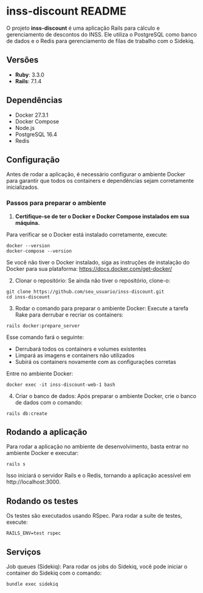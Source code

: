 # inss-discount README

O projeto **inss-discount** é uma aplicação Rails para cálculo e gerenciamento de descontos do INSS. Ele utiliza o PostgreSQL como banco de dados e o Redis para gerenciamento de filas de trabalho com o Sidekiq. 

## Versões

- **Ruby**: 3.3.0
- **Rails**: 7.1.4

## Dependências
- Docker 27.3.1
- Docker Compose
- Node.js
- PostgreSQL 16.4
- Redis

## Configuração

Antes de rodar a aplicação, é necessário configurar o ambiente Docker para garantir que todos os containers e dependências sejam corretamente inicializados.

### Passos para preparar o ambiente

1. **Certifique-se de ter o Docker e Docker Compose instalados em sua máquina.**

  Para verificar se o Docker está instalado corretamente, execute:

  ```
  docker --version
  docker-compose --version
  ```

  Se você não tiver o Docker instalado, siga as instruções de instalação do Docker para sua plataforma: https://docs.docker.com/get-docker/

2. Clonar o repositório: Se ainda não tiver o repositório, clone-o:

  ```
  git clone https://github.com/seu_usuario/inss-discount.git
  cd inss-discount
  ```

3. Rodar o comando para preparar o ambiente Docker: Execute a tarefa Rake para derrubar e recriar os containers:

  ```
  rails docker:prepare_server
  ```

  Esse comando fará o seguinte:

  - Derrubará todos os containers e volumes existentes
  - Limpará as imagens e containers não utilizados
  - Subirá os containers novamente com as configurações corretas

  Entre no ambiente Docker:

  ```
  docker exec -it inss-discount-web-1 bash
  ```

4. Criar o banco de dados: Após preparar o ambiente Docker, crie o banco de dados com o comando:

  ```
  rails db:create
  ```

## Rodando a aplicação

  Para rodar a aplicação no ambiente de desenvolvimento, basta entrar no ambiente Docker e executar:

  ```
  rails s
  ```

  Isso iniciará o servidor Rails e o Redis, tornando a aplicação acessível em http://localhost:3000.

## Rodando os testes

  Os testes são executados usando RSpec. Para rodar a suíte de testes, execute:

```
RAILS_ENV=test rspec
```

## Serviços

  Job queues (Sidekiq): Para rodar os jobs do Sidekiq, você pode iniciar o container do Sidekiq com o comando:

```
bundle exec sidekiq
```
